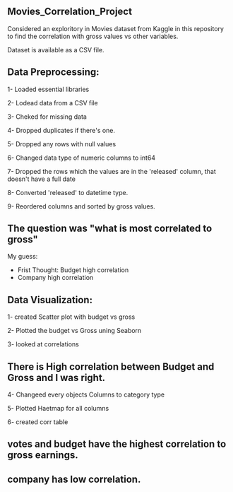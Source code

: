## Movies_Correlation_Project

Considered an exploritory in Movies dataset from Kaggle in this repository to find the correlation with gross values vs other variables.

Dataset is available as a CSV file. 

## Data Preprocessing:

1- Loaded essential libraries

2- Lodead data from a CSV file

3- Cheked for missing data

4- Dropped duplicates if there's one.

5- Dropped any rows with null values

6- Changed data type of numeric columns to int64

7- Dropped the rows which the values are in the 'released' column, that doesn't have a full date

8- Converted 'released' to datetime type.

9- Reordered columns and sorted by gross values.

## The question was "what is most correlated to gross"

My guess:

* Frist Thought: Budget high correlation
* Company high correlation

## Data Visualization:

1- created Scatter plot with budget vs gross

2- Plotted the budget vs Gross uning Seaborn

3- looked at correlations

## There is High correlation between Budget and Gross and I was right.

4- Changeed every objects Columns to category type

5- Plotted Haetmap for all columns

6- created corr table

## votes and budget have the highest correlation to gross earnings.
## company has low correlation.
